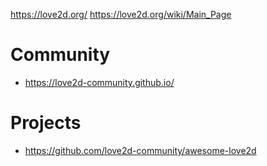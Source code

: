 https://love2d.org/
https://love2d.org/wiki/Main_Page

# Community
- https://love2d-community.github.io/

# Projects
- https://github.com/love2d-community/awesome-love2d